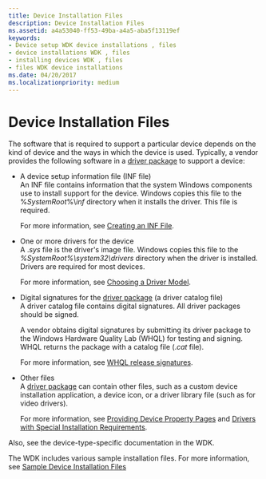```yaml
---
title: Device Installation Files
description: Device Installation Files
ms.assetid: a4a53040-ff53-49ba-a4a5-aba5f13119ef
keywords:
- Device setup WDK device installations , files
- device installations WDK , files
- installing devices WDK , files
- files WDK device installations
ms.date: 04/20/2017
ms.localizationpriority: medium
---
```


# Device Installation Files





The software that is required to support a particular device depends on the kind of device and the ways in which the device is used. Typically, a vendor provides the following software in a [driver package](driver-packages.md) to support a device:

* <a href="" id="a-device-setup-information-file--inf-file-"></a>A device setup information file (INF file)  
    An INF file contains information that the system Windows components use to install support for the device. Windows copies this file to the %*SystemRoot*%\\*inf* directory when it installs the driver. This file is required.

    For more information, see [Creating an INF File](overview-of-inf-files.md).

* <a href="" id="one-or-more-drivers-for-the-device"></a>One or more drivers for the device  
    A .*sys* file is the driver's image file. Windows copies this file to the *%SystemRoot%\\system32\\drivers* directory when the driver is installed. Drivers are required for most devices.

    For more information, see [Choosing a Driver Model](../gettingstarted/choosing-a-driver-model.md).

* <a href="" id="digital-signatures-for-the-driver-package--a-driver-catalog-file-"></a>Digital signatures for the [driver package](driver-packages.md) (a driver catalog file)  
    A driver catalog file contains digital signatures. All driver packages should be signed.

    A vendor obtains digital signatures by submitting its driver package to the Windows Hardware Quality Lab (WHQL) for testing and signing. WHQL returns the package with a catalog file (.*cat* file).

    For more information, see [WHQL release signatures](whql-release-signature.md).

* <a href="" id="other-files"></a>Other files  
    A [driver package](driver-packages.md) can contain other files, such as a custom device installation application, a device icon, or a driver library file (such as for video drivers).

    For more information, see [Providing Device Property Pages](providing-device-property-pages.md) and [Drivers with Special Installation Requirements](drivers-with-special-installation-requirements.md).

Also, see the device-type-specific documentation in the WDK.

The WDK includes various sample installation files. For more information, see [Sample Device Installation Files](sample-device-installation-files.md)

 

